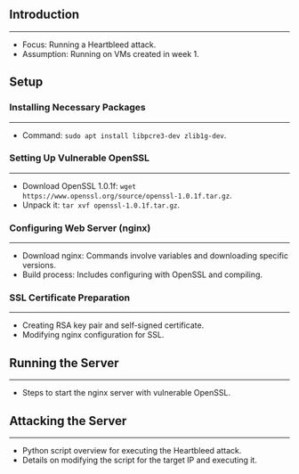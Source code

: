 ## Introduction
---
- Focus: Running a Heartbleed attack.
- Assumption: Running on VMs created in week 1.

## Setup
### Installing Necessary Packages
---
- Command: `sudo apt install libpcre3-dev zlib1g-dev`.

### Setting Up Vulnerable OpenSSL
---
- Download OpenSSL 1.0.1f: `wget https://www.openssl.org/source/openssl-1.0.1f.tar.gz`.
- Unpack it: `tar xvf openssl-1.0.1f.tar.gz`.

### Configuring Web Server (nginx)
---
- Download nginx: Commands involve variables and downloading specific versions.
- Build process: Includes configuring with OpenSSL and compiling.

### SSL Certificate Preparation
---
- Creating RSA key pair and self-signed certificate.
- Modifying nginx configuration for SSL.

## Running the Server
---
- Steps to start the nginx server with vulnerable OpenSSL.

## Attacking the Server
---
- Python script overview for executing the Heartbleed attack.
- Details on modifying the script for the target IP and executing it.

